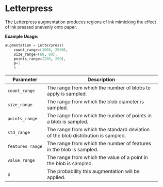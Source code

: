# Letterpress

The Letterpress augmentation produces regions of ink mimicking the effect of ink pressed unevenly onto paper.

**Example Usage:**

```python
augmentation = Letterpress(
	count_range=(1000, 2500),
	size_range=(60, 80),
	points_range=(200, 250),
	p=1
	)
```

| Parameter        | Description                                                                      |
|------------------|----------------------------------------------------------------------------------|
| `count_range`    | The range from which the number of blobs to apply is sampled.                    |
| `size_range`     | The range from which the blob diameter is sampled.                               |
| `points_range`   | The range from which the number of points in a blob is sampled.                  |
| `std_range`      | The range from which the standard deviation of the blob distribution is sampled. |
| `features_range` | The range from which the number of features in the blob is sampled.              |
| `value_range`    | The range from which the value of a point in the blob is sampled.                |
| `p`              | The probability this augmentation will be applied.                               |
